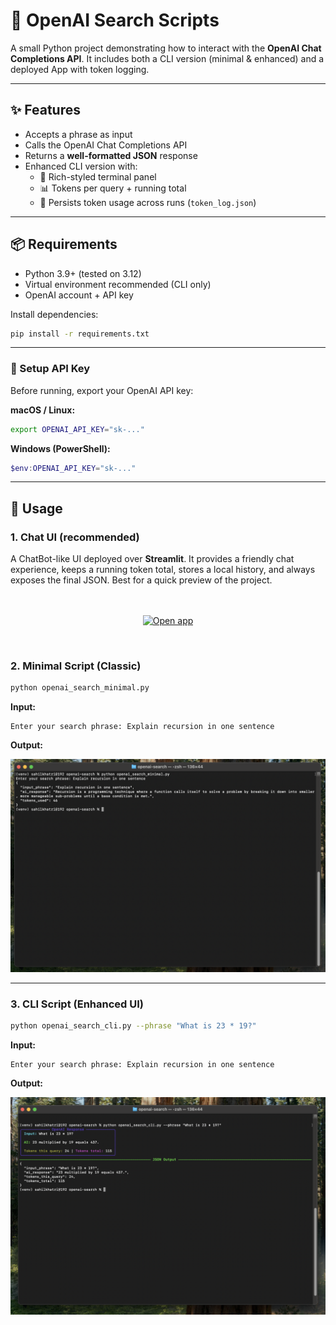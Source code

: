 
# 🚀 OpenAI Search Scripts

A small Python project demonstrating how to interact with the **OpenAI Chat Completions API**.
It includes both a CLI version (minimal & enhanced) and a deployed App with token logging.

---

## ✨ Features

- Accepts a phrase as input
- Calls the OpenAI Chat Completions API
- Returns a **well-formatted JSON** response
- Enhanced CLI version with:
  - 🎨 Rich-styled terminal panel
  - 📊 Tokens per query + running total
  - 💾 Persists token usage across runs (`token_log.json`)

---

## 📦 Requirements

- Python 3.9+ (tested on 3.12)
- Virtual environment recommended (CLI only)
- OpenAI account + API key

Install dependencies:

```bash
pip install -r requirements.txt
````

-----

### 🔑 Setup API Key

Before running, export your OpenAI API key:

**macOS / Linux:**

```bash
export OPENAI_API_KEY="sk-..."
```

**Windows (PowerShell):**

```powershell
$env:OPENAI_API_KEY="sk-..."
```

-----

## 🚀 Usage 

### 1\. Chat UI (recommended)

A ChatBot-like UI deployed over **Streamlit**. It provides a friendly chat experience, keeps a running token total, stores a local history, and always exposes the final JSON. Best for a quick preview of the project.
<br>
<br>
<br>



<p align="center">
  <a href="https://openai-search-bot.streamlit.app/" target="_blank" rel="noopener noreferrer">
    <img src="https://img.shields.io/badge/Launch%20Live-Open%20App-4c1?style=for-the-badge&logo=streamlit" alt="Open app">
  </a>
</p>

<br>

### 2\. Minimal Script (Classic)

```bash
python openai_search_minimal.py
```

**Input:**

```
Enter your search phrase: Explain recursion in one sentence
```

**Output:**

![Minimal Script Example](images/classic_example.png)


-----

### 3\. CLI Script (Enhanced UI)

```bash
python openai_search_cli.py --phrase "What is 23 * 19?"
```
**Input:**

```
Enter your search phrase: Explain recursion in one sentence
```

**Output:**

![CLI Example](images/cli_example.png)
```

